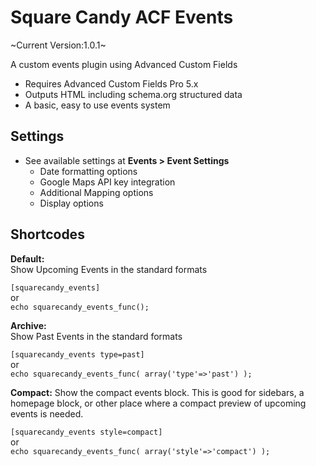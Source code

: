 # Square Candy ACF Events

~Current Version:1.0.1~

A custom events plugin using Advanced Custom Fields

* Requires Advanced Custom Fields Pro 5.x
* Outputs HTML including schema.org structured data
* A basic, easy to use events system

## Settings

* See available settings at **Events > Event Settings**
	* Date formatting options
	* Google Maps API key integration
	* Additional Mapping options
	* Display options

## Shortcodes

**Default:**  
Show Upcoming Events in the standard formats

`[squarecandy_events]`  
or  
`echo squarecandy_events_func();`

**Archive:**  
Show Past Events in the standard formats

`[squarecandy_events type=past]`  
or  
`echo squarecandy_events_func( array('type'=>'past') );`

**Compact:**
Show the compact events block. This is good for sidebars, a homepage block, or other place where a compact preview of upcoming events is needed.

`[squarecandy_events style=compact]`  
or  
`echo squarecandy_events_func( array('style'=>'compact') );`
